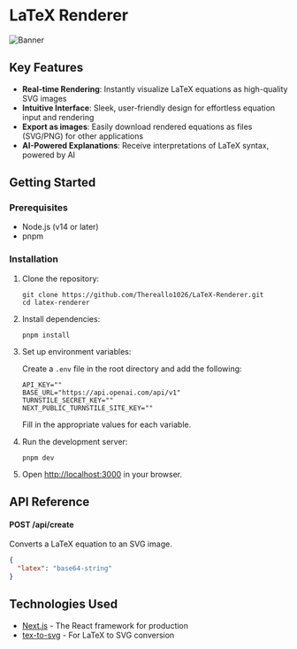 # LaTeX Renderer

![Banner](https://github.com/user-attachments/assets/d0686a34-2234-4d37-af01-f6a0e1dc4633)

## Key Features

- **Real-time Rendering**: Instantly visualize LaTeX equations as high-quality SVG images
- **Intuitive Interface**: Sleek, user-friendly design for effortless equation input and rendering
- **Export as images**: Easily download rendered equations as files (SVG/PNG) for other applications
- **AI-Powered Explanations**: Receive interpretations of LaTeX syntax, powered by AI

## Getting Started

### Prerequisites

- Node.js (v14 or later)
- pnpm

### Installation

1. Clone the repository:

   ```
   git clone https://github.com/Thereallo1026/LaTeX-Renderer.git
   cd latex-renderer
   ```

2. Install dependencies:

   ```
   pnpm install
   ```

3. Set up environment variables:

   Create a `.env` file in the root directory and add the following:

   ```env
   API_KEY=""
   BASE_URL="https://api.openai.com/api/v1"
   TURNSTILE_SECRET_KEY=""
   NEXT_PUBLIC_TURNSTILE_SITE_KEY=""
   ```

   Fill in the appropriate values for each variable.

4. Run the development server:

   ```
   pnpm dev
   ```

5. Open [http://localhost:3000](http://localhost:3000) in your browser.

## API Reference

#### POST /api/create

Converts a LaTeX equation to an SVG image.

```json
{
  "latex": "base64-string"
}
```

## Technologies Used

- [Next.js](https://nextjs.org/) - The React framework for production
- [tex-to-svg](https://www.npmjs.com/package/tex-to-svg) - For LaTeX to SVG conversion